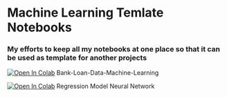 # Machine Learning Temlate Notebooks
### My efforts to keep all my notebooks at one place so that it can be used as template for another projects
[![Open In Colab](https://colab.research.google.com/assets/colab-badge.svg)](https://colab.research.google.com/github/ayushman1024/Bank-Loan-Data-Machine-Learning/blob/master/Smarter-ML0101EN-Proj-Loan-Ayushman.ipynb)    Bank-Loan-Data-Machine-Learning

[![Open In Colab](https://colab.research.google.com/assets/colab-badge.svg)](https://colab.research.google.com/github/ayushman1024/Bank-Loan-Data-Machine-Learning/blob/master/Regression_Model.ipynb)    Regression Model Neural Network
